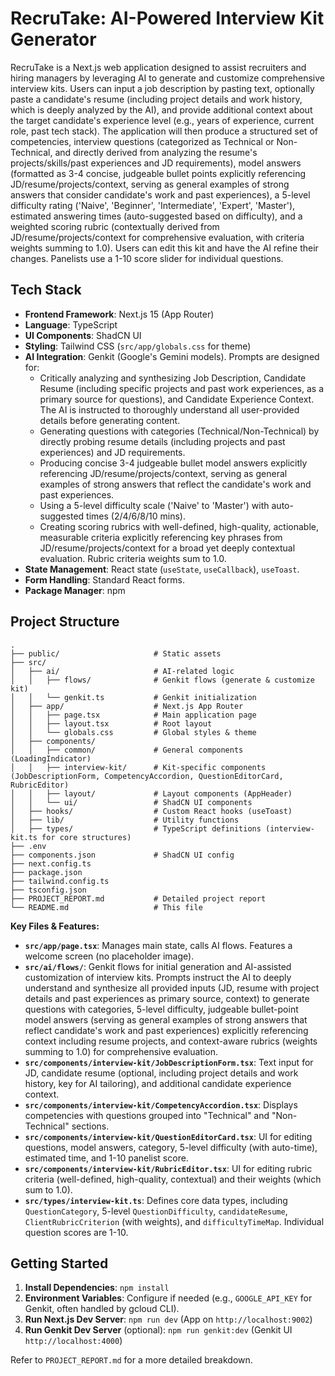 
# RecruTake: AI-Powered Interview Kit Generator

RecruTake is a Next.js web application designed to assist recruiters and hiring managers by leveraging AI to generate and customize comprehensive interview kits. Users can input a job description by pasting text, optionally paste a candidate's resume (including project details and work history, which is deeply analyzed by the AI), and provide additional context about the target candidate's experience level (e.g., years of experience, current role, past tech stack). The application will then produce a structured set of competencies, interview questions (categorized as Technical or Non-Technical, and directly derived from analyzing the resume's projects/skills/past experiences and JD requirements), model answers (formatted as 3-4 concise, judgeable bullet points explicitly referencing JD/resume/projects/context, serving as general examples of strong answers that consider candidate's work and past experiences), a 5-level difficulty rating ('Naive', 'Beginner', 'Intermediate', 'Expert', 'Master'), estimated answering times (auto-suggested based on difficulty), and a weighted scoring rubric (contextually derived from JD/resume/projects/context for comprehensive evaluation, with criteria weights summing to 1.0). Users can edit this kit and have the AI refine their changes. Panelists use a 1-10 score slider for individual questions.

## Tech Stack

*   **Frontend Framework**: Next.js 15 (App Router)
*   **Language**: TypeScript
*   **UI Components**: ShadCN UI
*   **Styling**: Tailwind CSS (`src/app/globals.css` for theme)
*   **AI Integration**: Genkit (Google's Gemini models). Prompts are designed for:
    *   Critically analyzing and synthesizing Job Description, Candidate Resume (including specific projects and past work experiences, as a primary source for questions), and Candidate Experience Context. The AI is instructed to thoroughly understand all user-provided details before generating content.
    *   Generating questions with categories (Technical/Non-Technical) by directly probing resume details (including projects and past experiences) and JD requirements.
    *   Producing concise 3-4 judgeable bullet model answers explicitly referencing JD/resume/projects/context, serving as general examples of strong answers that reflect the candidate's work and past experiences.
    *   Using a 5-level difficulty scale ('Naive' to 'Master') with auto-suggested times (2/4/6/8/10 mins).
    *   Creating scoring rubrics with well-defined, high-quality, actionable, measurable criteria explicitly referencing key phrases from JD/resume/projects/context for a broad yet deeply contextual evaluation. Rubric criteria weights sum to 1.0.
*   **State Management**: React state (`useState`, `useCallback`), `useToast`.
*   **Form Handling**: Standard React forms.
*   **Package Manager**: npm

## Project Structure

```
.
├── public/                     # Static assets
├── src/
│   ├── ai/                     # AI-related logic
│   │   ├── flows/              # Genkit flows (generate & customize kit)
│   │   └── genkit.ts           # Genkit initialization
│   ├── app/                    # Next.js App Router
│   │   ├── page.tsx            # Main application page
│   │   ├── layout.tsx          # Root layout
│   │   └── globals.css         # Global styles & theme
│   ├── components/
│   │   ├── common/             # General components (LoadingIndicator)
│   │   ├── interview-kit/      # Kit-specific components (JobDescriptionForm, CompetencyAccordion, QuestionEditorCard, RubricEditor)
│   │   ├── layout/             # Layout components (AppHeader)
│   │   └── ui/                 # ShadCN UI components
│   ├── hooks/                  # Custom React hooks (useToast)
│   ├── lib/                    # Utility functions
│   ├── types/                  # TypeScript definitions (interview-kit.ts for core structures)
├── .env
├── components.json             # ShadCN UI config
├── next.config.ts
├── package.json
├── tailwind.config.ts
├── tsconfig.json
├── PROJECT_REPORT.md           # Detailed project report
└── README.md                   # This file
```

**Key Files & Features:**

*   **`src/app/page.tsx`**: Manages main state, calls AI flows. Features a welcome screen (no placeholder image).
*   **`src/ai/flows/`**: Genkit flows for initial generation and AI-assisted customization of interview kits. Prompts instruct the AI to deeply understand and synthesize all provided inputs (JD, resume with project details and past experiences as primary source, context) to generate questions with categories, 5-level difficulty, judgeable bullet-point model answers (serving as general examples of strong answers that reflect candidate's work and past experiences) explicitly referencing context including resume projects, and context-aware rubrics (weights summing to 1.0) for comprehensive evaluation.
*   **`src/components/interview-kit/JobDescriptionForm.tsx`**: Text input for JD, candidate resume (optional, including project details and work history, key for AI tailoring), and additional candidate experience context.
*   **`src/components/interview-kit/CompetencyAccordion.tsx`**: Displays competencies with questions grouped into "Technical" and "Non-Technical" sections.
*   **`src/components/interview-kit/QuestionEditorCard.tsx`**: UI for editing questions, model answers, category, 5-level difficulty (with auto-time), estimated time, and 1-10 panelist score.
*   **`src/components/interview-kit/RubricEditor.tsx`**: UI for editing rubric criteria (well-defined, high-quality, contextual) and their weights (which sum to 1.0).
*   **`src/types/interview-kit.ts`**: Defines core data types, including `QuestionCategory`, 5-level `QuestionDifficulty`, `candidateResume`, `ClientRubricCriterion` (with weights), and `difficultyTimeMap`. Individual question scores are 1-10.

## Getting Started

1.  **Install Dependencies**: `npm install`
2.  **Environment Variables**: Configure if needed (e.g., `GOOGLE_API_KEY` for Genkit, often handled by gcloud CLI).
3.  **Run Next.js Dev Server**: `npm run dev` (App on `http://localhost:9002`)
4.  **Run Genkit Dev Server** (optional): `npm run genkit:dev` (Genkit UI `http://localhost:4000`)

Refer to `PROJECT_REPORT.md` for a more detailed breakdown.
    
